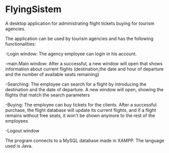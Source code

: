 # FlyingSistem

A desktop application for administrating flight tickets buying for tourism agencies.

The application can be used by tourism agencies and has the following functionalities:

-Login window: The agency employee can login in his account.

-main.Main window: After a successful, a new window will open that shows information about current flights (destination,the date and hour of departure and the number of available seats remaining)

-Searching: The employee can search for a flight by introducing the destination and the date of departure. A new window will open, showing the flights that match the search parameters

-Buying: The employee can buy tickets for the clients. After a successful purchase, the flight database will update its current flights, and if a flight remains without free seats, it won't be shown anymore to the rest of the employees

-Logout window

The program connects to a MySQL database made in XAMPP. The language used is Java.
